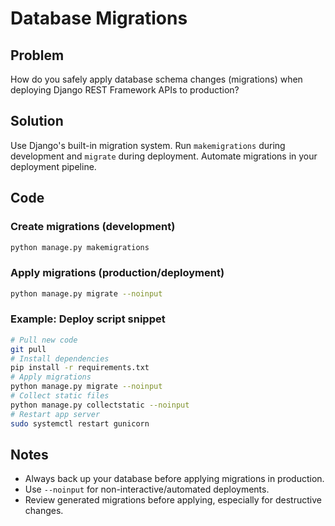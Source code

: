 # Database Migrations

## Problem
How do you safely apply database schema changes (migrations) when deploying Django REST Framework APIs to production?

## Solution
Use Django's built-in migration system. Run `makemigrations` during development and `migrate` during deployment. Automate migrations in your deployment pipeline.

## Code

### Create migrations (development)
```bash
python manage.py makemigrations
```

### Apply migrations (production/deployment)
```bash
python manage.py migrate --noinput
```

### Example: Deploy script snippet
```bash
# Pull new code
git pull
# Install dependencies
pip install -r requirements.txt
# Apply migrations
python manage.py migrate --noinput
# Collect static files
python manage.py collectstatic --noinput
# Restart app server
sudo systemctl restart gunicorn
```

## Notes
- Always back up your database before applying migrations in production.
- Use `--noinput` for non-interactive/automated deployments.
- Review generated migrations before applying, especially for destructive changes. 